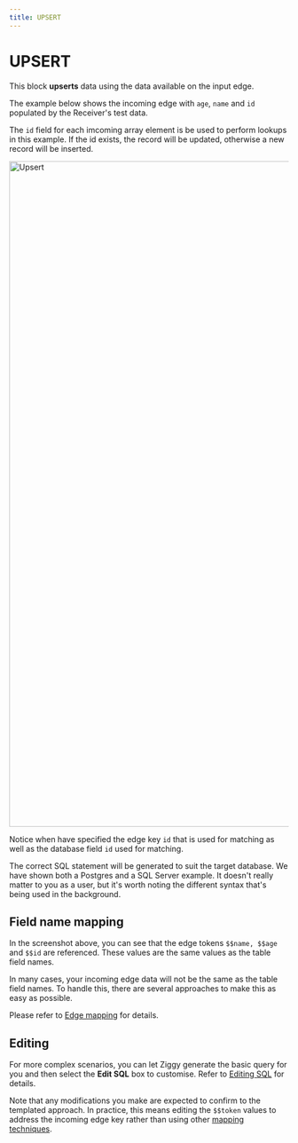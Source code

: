 ```yaml
---
title: UPSERT
---
```


# UPSERT

This block **upserts** data using the data available on the input edge.

The example below shows the incoming edge with `age`, `name` and `id` populated by the Receiver's test data.

The `id` field for each imcoming array element is be used to perform lookups in this example. 
If the id exists, the record will be updated, otherwise a new record will be inserted. 

<img src="/img/flows/blocks/utility/SQL/sql-upsert.png" alt="Upsert" width="1200" />

Notice when have specified the edge key `id` that is used for matching
as well as the database field `id` used for matching.

The correct SQL statement will be generated to suit the target database. We have shown both a Postgres 
and a SQL Server example. It doesn't really matter to you as a user, but it's worth noting the different 
syntax that's being used in the background.

## Field name mapping
In the screenshot above, you can see that the edge tokens `$$name, $$age` and `$$id` are referenced.
These values are the same values as the table field names.

In many cases, your incoming edge data will not be the same as the table field names. To handle this,
there are several approaches to make this as easy as possible.

Please refer to [Edge mapping](sql-mapping) for details.

## Editing
For more complex scenarios, you can let Ziggy generate the basic query for you and then
select the **Edit SQL** box to customise. Refer to [Editing SQL](sql-editing) for details.

Note that any modifications you make are expected to confirm to the templated approach.
In practice, this means editing the `$$token` values to address the incoming edge key rather
than using other [mapping techniques](sql-mapping).

